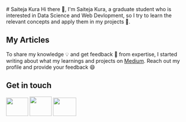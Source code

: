 <div id="particle"></div>
<div id="overlay">
# Saiteja Kura
Hi there 👋, I'm Saiteja Kura, a graduate student who is interested in Data Science and Web Devlopment, so I try to learn the relevant concepts and apply them in my projects 🔭. 

## My Articles
To share my knowledge 💡 and get feedback 💬 from expertise, I started writing about what my learnings and projects on [Medium](https://medium.com/@kurasaiteja). Reach out my profile and provide your feedback 😄

## Get in touch 
<a href="https://www.linkedin.com/in/saiteja-kura-49803b13b/"><img src="https://1000logos.net/wp-content/uploads/2017/03/LinkedIn-Logo.png" width="60" height="50"></a>  <a href="https://medium.com/@kurasaiteja"><img src="https://cdn4.iconfinder.com/data/icons/social-media-2210/24/Medium-512.png" width="60" height="53"></a>  <a href="https://twitter.com/KURASAITEJA"><img src="https://i.pinimg.com/236x/ea/bd/e0/eabde01759e682e029476e999109a45b--twitter-button-twitter-twitter.jpg" width="63" height="50"></a>


</div>
<script>
  var options = {"particles":{"number":{"value":99,"density":{"enable":true,"value_area":552.4033491425909}},"color":{"value":"#ffffff"},"shape":{"type":"circle","stroke":{"width":0,"color":"#000000"},"polygon":{"nb_sides":3},"image":{"src":"img/github.svg","width":70,"height":100}},"opacity":{"value":1,"random":true,"anim":{"enable":false,"speed":1,"opacity_min":0.1,"sync":false}},"size":{"value":2,"random":true,"anim":{"enable":false,"speed":40,"size_min":0.1,"sync":false}},"line_linked":{"enable":false,"distance":150,"color":"#ffffff","opacity":0.4,"width":1},"move":{"enable":true,"speed":1.5782952832645452,"direction":"none","random":true,"straight":false,"out_mode":"out","bounce":false,"attract":{"enable":false,"rotateX":600,"rotateY":1200}}},"interactivity":{"detect_on":"canvas","events":{"onhover":{"enable":false,"mode":"repulse"},"onclick":{"enable":true,"mode":"repulse"},"resize":true},"modes":{"grab":{"distance":400,"line_linked":{"opacity":1}},"bubble":{"distance":400,"size":40,"duration":2,"opacity":8,"speed":3},"repulse":{"distance":200,"duration":0.4},"push":{"particles_nb":4},"remove":{"particles_nb":2}}},"retina_detect":false};
particlesJS("particle", options);

</script>



